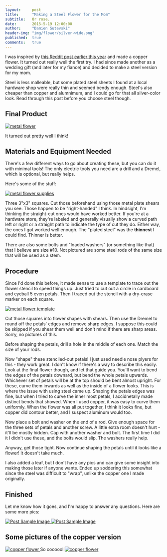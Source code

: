 ```yaml
---
layout:     post
title:      "Making a Steel Flower for the Mom"
subtitle:   Or rose.
date:       2015-5-19 12:00:00
author:     "Damien Sutevski"
header-img: "img/flower/silver-wide.png"
published:  true
comments:   true
---
```


I was inspired by [this Reddit post earlier this year](http://www.reddit.com/r/DIY/comments/2ozwb8/copper_flowers_just_in_time_for_the_holidays/) and made a copper flower. It turned out really well the first try. I had since made another as a wedding gift (and later for my fiance) and decided to make a steel version for my mom.

Steel is less malleable, but some plated steel sheets I found at a local hardware shop were really thin and seemed bendy enough. Steel's also cheaper than copper and alumnimum, and I could go for that all silver-color look. Read through this post before you choose steel though.

<h2 class="section-heading">Final Product</h2>

<a href="#">
    <img src="{{ site.baseurl }}/img/flower/speaker.jpg" alt="metal flower">
</a>

It turned out pretty well I think!

<h2 class="section-heading">Materials and Equipment Needed</h2>

There's a few different ways to go about creating these, but you can do it with minimal tools! The only electric tools you need are a drill and a Dremel, which is optional, but really helps.

Here's some of the stuff:

<a href="#">
    <img src="{{ site.baseurl }}/img/flower/supplies.jpg" alt="metal flower supplies">
</a>

Three 3"x3" squares. Cut those beforehand using those metal plate shears you see. Those happen to be "right-handed" I think. In hindsight, I'm thinking the straight-cut ones would have worked better. If you're at a hardware store, they're labeled and generally visually show a curved path left or right or a straight path to indicate the type of cut they do. Either way, the ones I got worked well enough. The "plated steel" was the **thinnest** I could find. Thinner is better.

There are also some bolts and "loaded washers" (or something like that) that I believe are size #10. Not pictured are some steel rods of the same size that will be used as a stem.

<h2 class="section-heading">Procedure</h2>

Since I'd done this before, it made sense to use a template to trace out the flower stencil to speed things up. Just tried to cut out a circle in cardboard and eyeball 5 even petals. Then I traced out the stencil with a dry-erase marker on each square.

<a href="#">
    <img src="{{ site.baseurl }}/img/flower/template.jpg" alt="metal flower template">
</a>

Cut those squares into flower shapes with shears. Then use the Dremel to round off the petals' edges and remove sharp edges. I suppose this could be skipped if you shear them well and don't mind if there are sharp areas. Sorry, no pictures of this.

Before shaping the petals, drill a hole in the middle of each one. Match the size of your rods.

Now "shape" these stenciled-out petals! I just used needle nose plyers for this - they work great. I don't know if there's a way to describe this easily. Look at the final flower though, and let that guide you. You'll want to bend the edges of the petals downard, but bend the whole petals upwards. Whichever set of petals will be at the top should be bent almost upright. For these, curve them inwards as well as the inside of a flower looks. This is where the issue with using steel came up. Shaping the petals edges was fine, but when I tried to curve the inner most petals, I accidnetally made distinct bends that showed. When I used copper, it was easy to curve them uniformly. When the flower was all put together, I think it looks fine, but copper did contour better, and I suspect aluminum would too.

Now place a bolt and washer on the end of a rod. Give enough space for the three sets of petals and another screw. A little extra room doesn't hurt - it'll be mostly hidden. Cap with another washer and bolt. The first time I did it I didn't use these, and the bolts would slip. The washers really help.

Anyway, get those tight. Now continue shaping the petals until it looks like a flower! It doesn't take much.

I also added a leaf, but I don't have any pics and can give some insight into making those later if anyone wants. Ended up soddering this somewhat since the steel was difficult to "wrap", unlike the copper one I made originally.

<h2 class="section-heading">Finished</h2>

Let me know how it goes, and I'm happy to answer any questions. Here are some more pics:

<a href="#">
    <img src="{{ site.baseurl }}/img/flower/some-angle.jpg" alt="Post Sample Image">
</a>

<a href="#">
    <img src="{{ site.baseurl }}/img/flower/uppy.jpg" alt="Post Sample Image">
</a>

<h2 class="section-heading">Some pictures of the copper version</h2>

<a href="#">
    <img src="{{ site.baseurl }}/img/flower/older/copper1.jpg" alt="copper flower">
</a>
<span class="caption text-muted">So coooool</span>

<a href="#">
    <img src="{{ site.baseurl }}/img/flower/older/copper2.jpg" alt="copper flower">
</a>